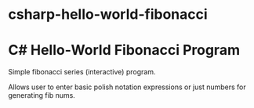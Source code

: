 # csharp-hello-world-fibonacci
C# Hello-World Fibonacci Program
=======
Simple fibonacci series (interactive) program.

Allows user to enter basic polish notation expressions or just numbers for generating fib nums.
